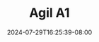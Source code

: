 --- 
title: "Agil A1"
description: "video  video bokep Agil A1     new"
date: 2024-07-29T16:25:39-08:00
file_code: "cbi69zcfu08h"
draft: false
cover: "7sjfowvmpj8qiy7a.jpg"
tags: ["Agil", "bokep-indo", "bokep-viral", "bokep-ig"]
length: 423
fld_id: "1483106"
foldername: "Agil"
categories: ["Agil"]
views: 0
---